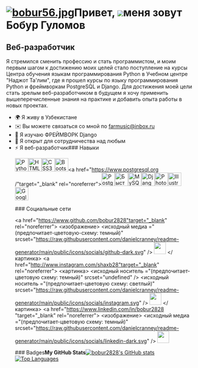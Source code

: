 [![bobur56.jpg](https://i.postimg.cc/wjmVqHZX/bobur56.jpg)](https://postimg.cc/5Xfvpcxy)Привет, ![](https://user-images.githubusercontent.com/18350557/176309783-0785949b-9127-417c-8b55-ab5a4333674e.gif)меня зовут Бобур Гуломов
==========================================================================================================================================

Веб-разработчик
---------------

Я стремился сменить профессию и стать программистом, и моим первым шагом к достижению моих целей стало поступление на курсы Центра обучения языкам программирования Python в Учебном центре "Наджот Та'лим", где я прошел курсы по языку программирования Python и фреймворкам PostgreSQL и Django. Для достижения моей цели стать зрелым веб-разработчиком в будущем я хочу применить вышеперечисленные знания на практике и добавить опыта работы в новых проектах.

*   🌍 Я живу в Узбекистане
*   ✉️ Вы можете связаться со мной по [farmusic@inbox.ru](mailto:farmusic@inbox.ru)
*   🧠 Я изучаю ФРЕЙМВОРК Django
*   🤝 Я открыт для сотрудничества над любым
*   ⚡ Я веб-разработчик### Навыки  <p align="left"> <a href="https://www.python.org /" target="_blank" rel="noreferrer"><img src="https://raw.githubusercontent.com/danielcranney/readme-generator/main/public/icons/skills/python-colored.svg" width="36" height="36" alt="Python" /></a><a href="https://developer.mozilla.org/en-US/docs/Glossary/HTML5 " target="_blank" rel="noreferrer"><img src="https://raw.githubusercontent.com/danielcranney/readme-generator/main/public/icons/skills/html5-colored.svg" width="36" height="36" alt="HTML5" /></a><a href="https://www.w3.org/TR/CSS/#css " target="_blank" rel="noreferrer"><img src="https://raw.githubusercontent.com/danielcranney/readme-generator/main/public/icons/skills/css3-colored.svg" width="36" height="36" alt="CSS3" /></a><a href="https://getbootstrap.com/" target="_blank" rel="noreferrer"><img src="https://raw.githubusercontent.com/danielcranney/readme-generator/main/public/icons/skills/bootstrap-colored.svg" width="36" height="36" alt="Bootstrap" /></a><a href="https://www.postgresql.org /"target="_blank" rel="noreferrer"><img src="https://raw.githubusercontent.com/danielcranney/readme-generator/main/public/icons/skills/postgresql-colored.svg" width="36" height="36" alt="PostgreSQL" /></a><a href="https://fastapi.tiangolo.com/" target="_blank" rel="noreferrer"><img src="https://raw.githubusercontent.com/danielcranney/readme-generator/main/public/icons/skills/fastapi-colored.svg" width="36" height="36" alt="Быстрый API" /></a><a href="https://www.mysql.com/" target="_blank" rel="noreferrer"><img src="https://raw.githubusercontent.com/danielcranney/readme-generator/main/public/icons/skills/mysql-colored.svg" width="36" height="36" alt="MySQL" /></a><a href="https://www.djangoproject.com/" target="_blank" rel="noreferrer"><img src="https://raw.githubusercontent.com/danielcranney/readme-generator/main/public/icons/skills/django-colored.svg" width="36" height="36" alt="Django" /></a><a href="https://www.adobe.com/uk/products/photoshop.html " target="_blank" rel="noreferrer"><img src="https://raw.githubusercontent.com/danielcranney/readme-generator/main/public/icons/skills/photoshop-colored.svg" width="36" height="36" alt="Photoshop" /></a><a href="https://www.adobe.com/uk/products/illustrator.html " target="_blank" rel="noreferrer"><img src="https://raw.githubusercontent.com/danielcranney/readme-generator/main/public/icons/skills/illustrator-colored.svg" width="36" height="36" alt="Illustrator" /></a><a href="https://cloud.google.com/" target="_blank" rel="noreferrer"><img src="https://raw.githubusercontent.com/danielcranney/readme-generator/main/public/icons/skills/googlecloud-colored.svg" width="36" height="36" alt="Google Cloud" /></a> </p>  ### Социальные сети  <p align="left"> <a href="https://www.github.com/bobur2828"target="_blank" rel="noreferrer"> <изображение> <исходный медиа ="(предпочитает-цветовую-схему: темный)" srcset="https://raw.githubusercontent.com/danielcranney/readme-generator/main/public/icons/socials/github-dark.svg" /> <source media="(предпочитает-цветовая схема: светлая)" srcset="https://raw.githubusercontent.com/danielcranney/readme-generator/main/public/icons/socials/github.svg " /> <img src="https://raw.githubusercontent.com/danielcranney/readme-generator/main/public/icons/socials/github.svg" width="32" height="32" /> </картинка> </a> <a href="http://www.instagram.com/shaxb28"target="_blank" rel="noreferrer"> <картинка> <исходный носитель ="(предпочитает-цветовую схему: темный)" srcset="undefined" /> <исходный носитель ="(предпочитает-цветовую схему: светлый)" srcset="https://raw.githubusercontent.com/danielcranney/readme-generator/main/public/icons/socials/instagram.svg" /> <img src="https://raw.githubusercontent.com/danielcranney/readme-generator/main/public/icons/socials/instagram.svg" width="32" height="32" /> </картинка> </a> <a href="https://www.linkedin.com/in/bobur2828 "target="_blank" rel="noreferrer"> <изображение> <исходный медиа ="(предпочитает-цветовую схему: темный)" srcset="https://raw.githubusercontent.com/danielcranney/readme-generator/main/public/icons/socials/linkedin-dark.svg" /> <source media="(предпочитает-цветовая схема: светлая)" srcset="https://raw.githubusercontent.com/danielcranney/readme-generator/main/public/icons/socials/linkedin.svg " /> <img src="https://raw.githubusercontent.com/danielcranney/readme-generator/main/public/icons/socials/linkedin.svg" width="32" height="32" /> </picture> </a></p>### Badges<b>My GitHub Stats</b><a
                      href="http://www.github.com/bobur2828"><img src="https://github-readme-stats.vercel.app/api?username=bobur2828&show_icons=true&hide=&count_private=true&title_color=0891b2&text_color=000000&icon_color=0891b2&bg_color=ffffff&hide_border=true&show_icons=true" alt="bobur2828's GitHub stats" /></a><a href="https://github.com/bobur2828" align="left"><img src="https://github-readme-stats.vercel.app/api/top-langs/?username=bobur2828&langs_count=10&title_color=0891b2&text_color=000000&icon_color=0891b2&bg_color=ffffff&hide_border=true&locale=en&custom_title=Top%20%Languages" alt="Top Languages" /></a>
